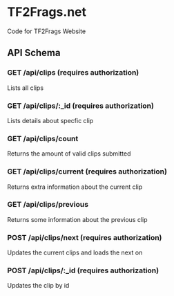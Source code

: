 # TF2Frags.net
Code for TF2Frags Website

## API Schema

### GET /api/clips (requires authorization)

Lists all clips

### GET /api/clips/:\_id (requires authorization)

Lists details about specfic clip

### GET /api/clips/count

Returns the amount of valid clips submitted

### GET /api/clips/current (requires authorization)

Returns extra information about the current clip

### GET /api/clips/previous

Returns some information about the previous clip

### POST /api/clips/next (requires authorization)

Updates the current clips and loads the next on

### POST /api/clips/:\_id (requires authorization)

Updates the clip by id
